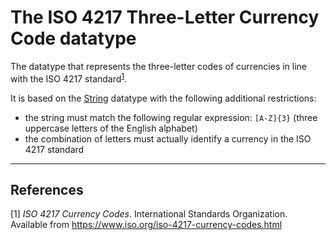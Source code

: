 # The ISO 4217 Three-Letter Currency Code datatype

The datatype that represents the three-letter codes of currencies in line with the ISO 4217 standard<sup>[1](#fn1)</sup>.

It is based on the [String](../datatypes/String.md) datatype with the following additional restrictions:
- the string must match the following regular expression: `[A-Z]{3}` (three uppercase letters of the English alphabet)
- the combination of letters must actually identify a currency in the ISO 4217 standard

---
## References
<a name="fn1">\[1\]</a> *ISO 4217 Currency Codes*. International Standards Organization. Available from https://www.iso.org/iso-4217-currency-codes.html
